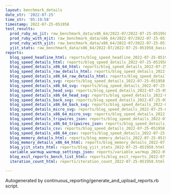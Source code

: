 ```yaml
---
layout: benchmark_details
date_str: '2022-07-25'
time_str: '05:19:58'
timestamp: 2022-07-25-051958
test_results:
  prod_ruby_no_jit: raw_benchmark_data/x86_64/2022-07/2022-07-25-051958_basic_benchmark_prod_ruby_no_jit.json
  prod_ruby_with_mjit: raw_benchmark_data/x86_64/2022-07/2022-07-25-051958_basic_benchmark_prod_ruby_with_mjit.json
  prod_ruby_with_yjit: raw_benchmark_data/x86_64/2022-07/2022-07-25-051958_basic_benchmark_prod_ruby_with_yjit.json
  yjit_stats: raw_benchmark_data/x86_64/2022-07/2022-07-25-051958_basic_benchmark_yjit_stats.json
reports:
  blog_speed_headline_html: reports/blog_speed_headline_2022-07-25-051958.html
  blog_speed_details_html: reports/blog_speed_details_2022-07-25-051958.html
  blog_speed_details_x86_64_html: reports/blog_speed_details_2022-07-25-051958.x86_64.html
  blog_speed_details_raw_details_html: reports/blog_speed_details_2022-07-25-051958.raw_details.html
  blog_speed_details_x86_64_raw_details_html: reports/blog_speed_details_2022-07-25-051958.x86_64.raw_details.html
  blog_speed_details_svg: reports/blog_speed_details_2022-07-25-051958.svg
  blog_speed_details_x86_64_svg: reports/blog_speed_details_2022-07-25-051958.x86_64.svg
  blog_speed_details_head_svg: reports/blog_speed_details_2022-07-25-051958.head.svg
  blog_speed_details_x86_64_head_svg: reports/blog_speed_details_2022-07-25-051958.x86_64.head.svg
  blog_speed_details_back_svg: reports/blog_speed_details_2022-07-25-051958.back.svg
  blog_speed_details_x86_64_back_svg: reports/blog_speed_details_2022-07-25-051958.x86_64.back.svg
  blog_speed_details_micro_svg: reports/blog_speed_details_2022-07-25-051958.micro.svg
  blog_speed_details_x86_64_micro_svg: reports/blog_speed_details_2022-07-25-051958.x86_64.micro.svg
  blog_speed_details_tripwires_json: reports/blog_speed_details_2022-07-25-051958.tripwires.json
  blog_speed_details_x86_64_tripwires_json: reports/blog_speed_details_2022-07-25-051958.x86_64.tripwires.json
  blog_speed_details_csv: reports/blog_speed_details_2022-07-25-051958.csv
  blog_speed_details_x86_64_csv: reports/blog_speed_details_2022-07-25-051958.x86_64.csv
  blog_memory_details_html: reports/blog_memory_details_2022-07-25-051958.html
  blog_memory_details_x86_64_html: reports/blog_memory_details_2022-07-25-051958.x86_64.html
  blog_yjit_stats_html: reports/blog_yjit_stats_2022-07-25-051958.html
  variable_warmup_warmup_settings_json: reports/variable_warmup_2022-07-25-051958.warmup_settings.json
  blog_exit_reports_bench_list_html: reports/blog_exit_reports_2022-07-25-051958.bench_list.html
  iteration_count_html: reports/iteration_count_2022-07-25-051958.html

---
```

Autogenerated by continuous_reporting/generate_and_upload_reports.rb script.

